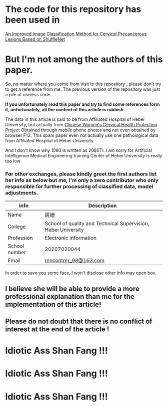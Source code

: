 # The code for this repository has been used in

[An Improved Image Classification Method for Cervical Precancerous Lesions Based on ShuffleNet](https://www.hindawi.com/journals/cin/2022/9675628/)

# But I'm not among the authors of this paper.

So, no matter where you come from visit to this repository , please don't try to get a reference from me. 
The previous version of the repository was just a pile of useless code.

**If you unfortunately read this paper and try to find some references form it, unfortunately, all the content of this article is rubbish.**

The data in this article is said to be from Affiliated Hospital of Hebei University, but actually from [Chinese Women's Cervical Health Protection Project](http://www.zgfngjjkbzgc.com/) Obtained through mobile phone photos and not even obtained by browser F12. This spam paper even not actually use one pathological data from Affiliated Hospital of Hebei University.

And I don't know why 1080 is written as 2080TI. I am sorry for Artificial Intelligence Medical Engineering training Center of Hebei University is really too low

### For other exchanges, please kindly greet the first authors list her info as below but me, I'm only a zero contributor who only responsible for further processing of classified data, model adjustments.

| info          | Description                                                  |
| ------------- | ------------------------------------------------------------ |
| Name          | 房姗                                                         |
| College       | School of quality and Technical Supervision, Hebei University |
| Profession    | Electronic information                                       |
| School number | 20207020044                                                  |
| Email         | rencontrer_98@163.com                                        |

In order to save you some face, I won't disclose other info may open box.

## I believe she will be able to provide a more professional explanation than me for the implementation of this article! 

## Please do not doubt that there is no conflict of interest at the end of the article ! 

# Idiotic Ass Shan Fang !!!

# Idiotic Ass Shan Fang !!!

# Idiotic Ass Shan Fang !!!